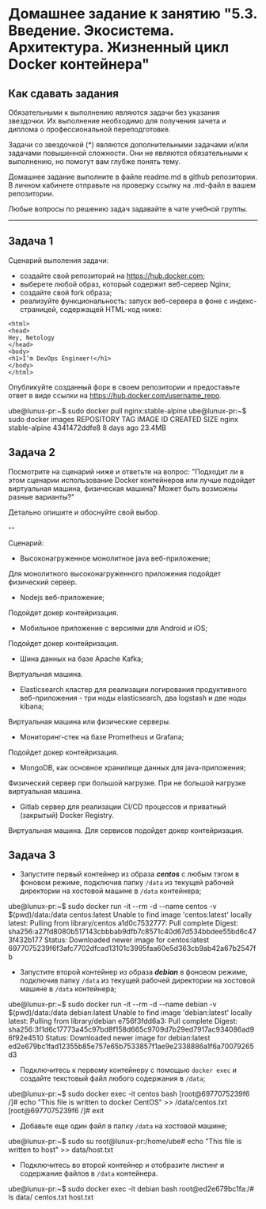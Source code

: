 
# Домашнее задание к занятию "5.3. Введение. Экосистема. Архитектура. Жизненный цикл Docker контейнера"

## Как сдавать задания

Обязательными к выполнению являются задачи без указания звездочки. Их выполнение необходимо для получения зачета и диплома о профессиональной переподготовке.

Задачи со звездочкой (*) являются дополнительными задачами и/или задачами повышенной сложности. Они не являются обязательными к выполнению, но помогут вам глубже понять тему.

Домашнее задание выполните в файле readme.md в github репозитории. В личном кабинете отправьте на проверку ссылку на .md-файл в вашем репозитории.

Любые вопросы по решению задач задавайте в чате учебной группы.

---

## Задача 1

Сценарий выполения задачи:

- создайте свой репозиторий на https://hub.docker.com;
- выберете любой образ, который содержит веб-сервер Nginx;
- создайте свой fork образа;
- реализуйте функциональность:
запуск веб-сервера в фоне с индекс-страницей, содержащей HTML-код ниже:
```
<html>
<head>
Hey, Netology
</head>
<body>
<h1>I’m DevOps Engineer!</h1>
</body>
</html>
```
Опубликуйте созданный форк в своем репозитории и предоставьте ответ в виде ссылки на https://hub.docker.com/username_repo.

ube@lunux-pr:~$ sudo docker pull nginx:stable-alpine
ube@lunux-pr:~$ sudo docker images
REPOSITORY   TAG             IMAGE ID       CREATED      SIZE
nginx        stable-alpine   4341472ddfe8   8 days ago   23.4MB


## Задача 2

Посмотрите на сценарий ниже и ответьте на вопрос:
"Подходит ли в этом сценарии использование Docker контейнеров или лучше подойдет виртуальная машина, физическая машина? Может быть возможны разные варианты?"

Детально опишите и обоснуйте свой выбор.

--

Сценарий:

- Высоконагруженное монолитное java веб-приложение;

Для монолитного высоконагруженного приложения подойдет физический сервер.

- Nodejs веб-приложение;

Подойдет докер контейризация.

- Мобильное приложение c версиями для Android и iOS;

Подойдет докер контейризация.

- Шина данных на базе Apache Kafka;

Виртуальная машина.

- Elasticsearch кластер для реализации логирования продуктивного веб-приложения - три ноды elasticsearch, два logstash и две ноды kibana;

Виртуальная машина или физические серверы.

- Мониторинг-стек на базе Prometheus и Grafana;

Подойдет докер контейризация.

- MongoDB, как основное хранилище данных для java-приложения;

Физический сервер при большой нагрузке. При не большой нагрузке виртуальная машина.

- Gitlab сервер для реализации CI/CD процессов и приватный (закрытый) Docker Registry.

Виртуальная машина. Для сервисов подойдет докер контейризация.


## Задача 3

- Запустите первый контейнер из образа ***centos*** c любым тэгом в фоновом режиме, подключив папку ```/data``` из текущей рабочей директории на хостовой машине в ```/data``` контейнера;

ube@lunux-pr:~$ sudo docker run -it --rm -d --name centos -v $(pwd)/data:/data centos:latest
Unable to find image 'centos:latest' locally
latest: Pulling from library/centos
a1d0c7532777: Pull complete
Digest: sha256:a27fd8080b517143cbbbab9dfb7c8571c40d67d534bbdee55bd6c473f432b177
Status: Downloaded newer image for centos:latest
6977075239f6f3afc7702dfcad13101c3995faa60e5d363cb9ab42a67b2547fb

- Запустите второй контейнер из образа ***debian*** в фоновом режиме, подключив папку ```/data``` из текущей рабочей директории на хостовой машине в ```/data``` контейнера;

ube@lunux-pr:~$ sudo docker run -it --rm -d --name debian -v $(pwd)/data:/data debian:latest
Unable to find image 'debian:latest' locally
latest: Pulling from library/debian
e756f3fdd6a3: Pull complete
Digest: sha256:3f1d6c17773a45c97bd8f158d665c9709d7b29ed7917ac934086ad96f92e4510
Status: Downloaded newer image for debian:latest
ed2e679bc1fad12355b85e757e65b7533857f1ae9e2338886a1f6a70079265d3

- Подключитесь к первому контейнеру с помощью ```docker exec``` и создайте текстовый файл любого содержания в ```/data```;

ube@lunux-pr:~$ sudo docker exec -it centos bash
[root@6977075239f6 /]# echo "This file is written to docker CentOS" >> /data/centos.txt
[root@6977075239f6 /]# exit

- Добавьте еще один файл в папку ```/data``` на хостовой машине;

ube@lunux-pr:~$ sudo su
root@lunux-pr:/home/ube# echo "This file is written to host" >> data/host.txt

- Подключитесь во второй контейнер и отобразите листинг и содержание файлов в ```/data``` контейнера.

ube@lunux-pr:~$ sudo docker exec -it debian bash
root@ed2e679bc1fa:/# ls data/
centos.txt  host.txt




